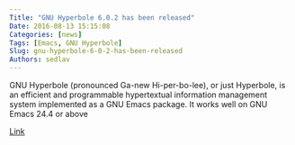 ```yaml
---
Title: "GNU Hyperbole 6.0.2 has been released"
Date: 2016-08-13 15:15:08
Categories: [news]
Tags: [Emacs, GNU Hyperbole]
Slug: gnu-hyperbole-6-0-2-has-been-released
Authors: sedlav
---
```


GNU Hyperbole (pronounced Ga-new Hi-per-bo-lee), or just Hyperbole, is an efficient and programmable hypertextual information management system implemented as a GNU Emacs package. It works well on GNU Emacs 24.4 or above

[Link](http://savannah.gnu.org/forum/forum.php?forum_id=8644)
